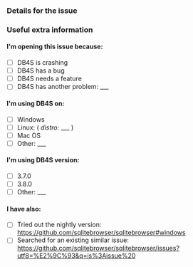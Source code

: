 ### Details for the issue

<!--

Thanks for coming here to report an issue. :)

Please describe it in this section, fill out the correct check boxes
below with an "x", then click the "Submit new issue" button at the bottom

-->



### Useful extra information

<!-- The info below often helps, please fill it out if you're able to. :) -->

#### I'm opening this issue because:

- [ ] DB4S is crashing
- [ ] DB4S has a bug
- [ ] DB4S needs a feature
- [ ] DB4S has another problem: ___

#### I'm using DB4S on:

- [ ] Windows
- [ ] Linux: ( _distro:_ ___ )
- [ ] Mac OS
- [ ] Other: ___

#### I'm using DB4S version:

- [ ] 3.7.0
- [ ] 3.8.0
- [ ] Other: ___

#### I have also:

- [ ] Tried out the nightly version: https://github.com/sqlitebrowser/sqlitebrowser#windows
- [ ] Searched for an existing similar issue: https://github.com/sqlitebrowser/sqlitebrowser/issues?utf8=%E2%9C%93&q=is%3Aissue%20
